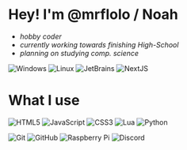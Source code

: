 # Hey! I'm @mrflolo / Noah

- _hobby coder_ 
- _currently working towards finishing High-School_
- _planning on studying comp. science_

![Windows](https://img.shields.io/badge/OS-Win11-blue?style=flat&logo=windows) ![Linux](https://img.shields.io/badge/OS-Linux-blue?style=flat&logo=linux) ![JetBrains](https://img.shields.io/badge/Editor-JetBrains-blue?style=flat&logo=visualstudiocode) ![NextJS](https://img.shields.io/badge/Javascript%20Framework-next.js-blue?style=flat&logo=nextdotjs)

# What I use

![HTML5](https://img.shields.io/badge/html5-%23E34F26.svg?style=for-the-badge&logo=html5&logoColor=white) ![JavaScript](https://img.shields.io/badge/javascript-%23323330.svg?style=for-the-badge&logo=javascript&logoColor=%23F7DF1E) ![CSS3](https://img.shields.io/badge/css3-%231572B6.svg?style=for-the-badge&logo=css3&logoColor=white) ![Lua](https://img.shields.io/badge/lua-%232C2D72.svg?style=for-the-badge&logo=lua&logoColor=white) ![Python](https://img.shields.io/badge/python-3670A0?style=for-the-badge&logo=python&logoColor=ffdd54)

![Git](https://img.shields.io/badge/git-%23F05033.svg?style=for-the-badge&logo=git&logoColor=white) ![GitHub](https://img.shields.io/badge/github-%23121011.svg?style=for-the-badge&logo=github&logoColor=white) ![Raspberry Pi](https://img.shields.io/badge/-RaspberryPi-C51A4A?style=for-the-badge&logo=Raspberry-Pi) ![Discord](https://img.shields.io/badge/Discord-%235865F2.svg?style=for-the-badge&logo=discord&logoColor=white)
